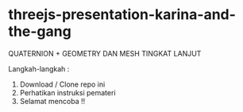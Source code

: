 # threejs-presentation-karina-and-the-gang

QUATERNION + GEOMETRY DAN MESH TINGKAT LANJUT

Langkah-langkah :
1. Download / Clone repo ini
2. Perhatikan instruksi pemateri
3. Selamat mencoba !!
